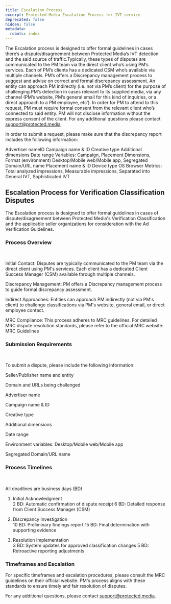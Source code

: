 ```yaml
---
title: Escalation Process
excerpt: Protected Media Escalation Process for IVT service
deprecated: false
hidden: false
metadata:
  robots: index
---
```

The Escalation process is designed to offer formal guidelines in cases there’s a dispute/disagreement between Protected Media’s IVT detection and the said source of traffic.Typically, these types of disputes are communicated to the PM team via the direct client who’s using PM’s services. Each of PM’s clients has a dedicated CSM who’s available via multiple channels. PM’s offers a Discrepancy management process to suggest and advise on correct and formal discrepancy assessment.
An entity can approach PM indirectly (i.e. not via PM’s client) for the purpose of challenging PM’s detection in cases relevant to its supplied media, via any channel (PM’s website, PM’s general email for this kind of inquiries, or a direct approach to a PM employee, etc’).
In order for PM to attend to this request, PM must require formal consent from the relevant client who’s connected to said entity. PM will not disclose information without the express consent of the client.
For any additional questions please contact [support@protected.media](mailto:support@protected.media)

In order to submit a request, please make sure that the discrepancy report includes the following information:

Advertiser nameID Campaign name & ID Creative type
Additional dimensions
Date range
Variables: Campaign, Placement Dimensions, Format (environment) Desktop/Mobile web/Mobile app,
Segregated Domain/URL name
Placement name & ID
Device type
OS
Browser
Metrics: Total analyzed impressions, Measurable impressions, Separated into General IVT, Sophisticated IVT

## Escalation Process for Verification Classification Disputes

The Escalation process is designed to offer formal guidelines in cases of dispute/disagreement between Protected Media's Verification Classification and the applicable seller organizations for consideration with the Ad Verification Guidelines.

### Process Overview

<br />

Initial Contact: Disputes are typically communicated to the PM team via the direct client using PM's services. Each client has a dedicated Client Success Manager (CSM) available through multiple channels.

Discrepancy Management: PM offers a Discrepancy management process to guide formal discrepancy assessment.

Indirect Approaches: Entities can approach PM indirectly (not via PM's client) to challenge classifications via PM's website, general email, or direct employee contact.

MRC Compliance: This process adheres to MRC guidelines. For detailed MRC dispute resolution standards, please refer to the official MRC website: MRC Guidelines

### Submission Requirements

<br />

To submit a dispute, please include the following information:

Seller/Publisher name and entity

Domain and URLs being challenged

Advertiser name

Campaign name & ID

Creative type

Additional dimensions

Date range

Environment variables: Desktop/Mobile web/Mobile app

Segregated Domain/URL name

### Process Timelines

<br />

All deadlines are business days (BD)

1. Initial Acknowledgment\
   2 BD: Automatic confirmation of dispute receipt
   6 BD: Detailed response from Client Success Manager (CSM)

2. Discrepancy Investigation\
   10 BD: Preliminary findings report
   15 BD: Final determination with supporting evidence

3. Resolution Implementation\
   3 BD: System updates for approved classification changes
   5 BD: Retroactive reporting adjustments

### Timeframes and Escalation

For specific timeframes and escalation procedures, please consult the MRC guidelines on their official website. PM's process aligns with these standards to ensure timely and fair resolution of disputes.

For any additional questions, please contact [support@protected.media](mailto:support@protected.media).